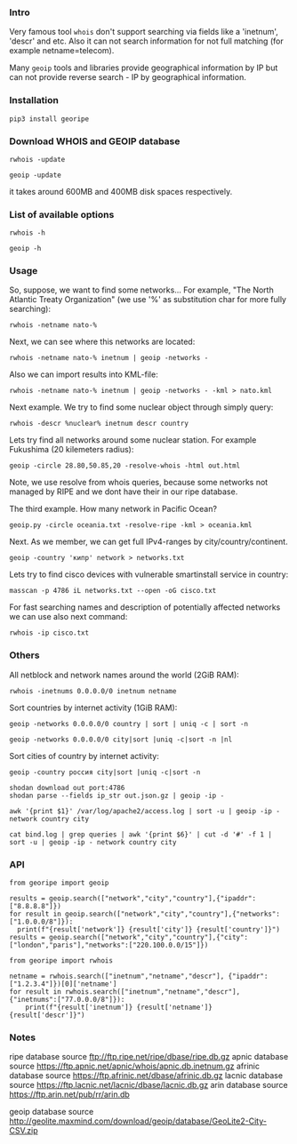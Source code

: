### Intro

Very famous tool `whois` don't support searching via fields like a 'inetnum', 'descr' and etc. Also it can not
search information for not full matching (for example netname=telecom).

Many `geoip` tools and libraries provide geographical information by IP but can not provide reverse search - IP by geographical information.

### Installation

`pip3 install georipe`

### Download WHOIS and GEOIP database

`rwhois -update`

`geoip -update`

it takes around 600MB and 400MB disk spaces respectively.

### List of available options

`rwhois -h`

`geoip -h`

### Usage

So, suppose, we want to find some networks... For example, "The North Atlantic Treaty Organization" (we use '%' as substitution char for more fully searching):

`rwhois -netname nato-%`

Next, we can see where this networks are located:

`rwhois -netname nato-% inetnum | geoip -networks -`

Also we can import results into KML-file:

`rwhois -netname nato-% inetnum | geoip -networks - -kml > nato.kml`

Next example. We try to find some nuclear object through simply query:

`rwhois -descr %nuclear% inetnum descr country`

Lets try find all networks around some nuclear station. For example Fukushima (20 kilemeters radius):

`geoip -circle 28.80,50.85,20 -resolve-whois -html out.html`

Note, we use resolve from whois queries, because some networks not managed by RIPE and we dont have their in our ripe database.

The third example. How many network in Pacific Ocean?

`geoip.py -circle oceania.txt -resolve-ripe -kml > oceania.kml`

Next. As we member, we can get full IPv4-ranges by city/country/continent.

`geoip -country 'кипр' network > networks.txt`

Lets try to find cisco devices with vulnerable smartinstall service in country:

`masscan -p 4786 iL networks.txt --open -oG cisco.txt`

For fast searching names and description of potentially affected networks we can use also next command:

`rwhois -ip cisco.txt`

### Others

All netblock and network names around the world (2GiB RAM):

`rwhois -inetnums 0.0.0.0/0 inetnum netname`

Sort countries by internet activity (1GiB RAM):

`geoip -networks 0.0.0.0/0 country | sort | uniq -c | sort -n`

`geoip -networks 0.0.0.0/0 city|sort |uniq -c|sort -n |nl`

Sort cities of country by internet activity:

`geoip -country россия city|sort |uniq -c|sort -n`


```
shodan download out port:4786
shodan parse --fields ip_str out.json.gz | geoip -ip -
```

`awk '{print $1}' /var/log/apache2/access.log | sort -u | geoip -ip - network country city`

`cat bind.log | grep queries | awk '{print $6}' | cut -d '#' -f 1 | sort -u | geoip -ip - network country city`

### API

```
from georipe import geoip

results = geoip.search(["network","city","country"],{"ipaddr":["8.8.8.8"]})
for result in geoip.search(["network","city","country"],{"networks":["1.0.0.0/8"]}):
  print(f"{result['network']} {result['city']} {result['country']}")
results = geoip.search(["network","city","country"],{"city":["london","paris"],"networks":["220.100.0.0/15"]})
```

```
from georipe import rwhois

netname = rwhois.search(["inetnum","netname","descr"], {"ipaddr":["1.2.3.4"]})[0]['netname']
for result in rwhois.search(["inetnum","netname","descr"], {"inetnums":["77.0.0.0/8"]}):
	print(f"{result['inetnum']} {result['netname']} {result['descr']}")
```

### Notes

ripe database source ftp://ftp.ripe.net/ripe/dbase/ripe.db.gz
apnic database source https://ftp.apnic.net/apnic/whois/apnic.db.inetnum.gz
afrinic database source https://ftp.afrinic.net/dbase/afrinic.db.gz
lacnic database source https://ftp.lacnic.net/lacnic/dbase/lacnic.db.gz
arin database source https://ftp.arin.net/pub/rr/arin.db

geoip database source http://geolite.maxmind.com/download/geoip/database/GeoLite2-City-CSV.zip
